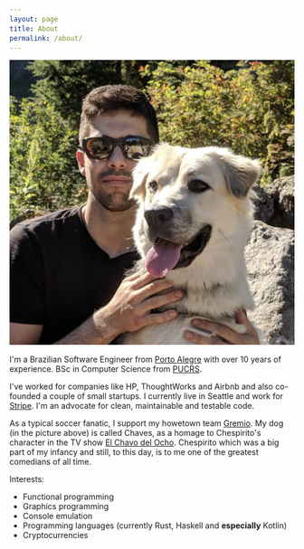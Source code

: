```yaml
---
layout: page
title: About
permalink: /about/
---
```


<img class="about-avatar" src="/images/about.png"/>

I'm a Brazilian Software Engineer from [Porto Alegre](https://en.wikipedia.org/wiki/Porto_Alegre)
with over 10 years of experience. BSc in Computer Science from [PUCRS](http://www.pucrs.br/).

I've worked for companies like HP, ThoughtWorks and Airbnb and also co-founded
a couple of small startups. I currently live in Seattle and work for [Stripe](stripe.com). I'm an advocate for clean, maintainable and testable code.

As a typical soccer fanatic, I support my howetown team [Gremio](https://en.wikipedia.org/wiki/Gr%C3%AAmio_Foot-Ball_Porto_Alegrense). My dog (in the picture above) is called Chaves, as a homage to Chespirito's character in the TV show [El Chavo del Ocho](https://en.wikipedia.org/wiki/El_Chavo_del_Ocho). Chespirito which was a big part of my infancy and still, to this day, is to me one of the greatest comedians of all time.

Interests:

* Functional programming
* Graphics programming
* Console emulation
* Programming languages (currently Rust, Haskell and **especially** Kotlin)
* Cryptocurrencies
